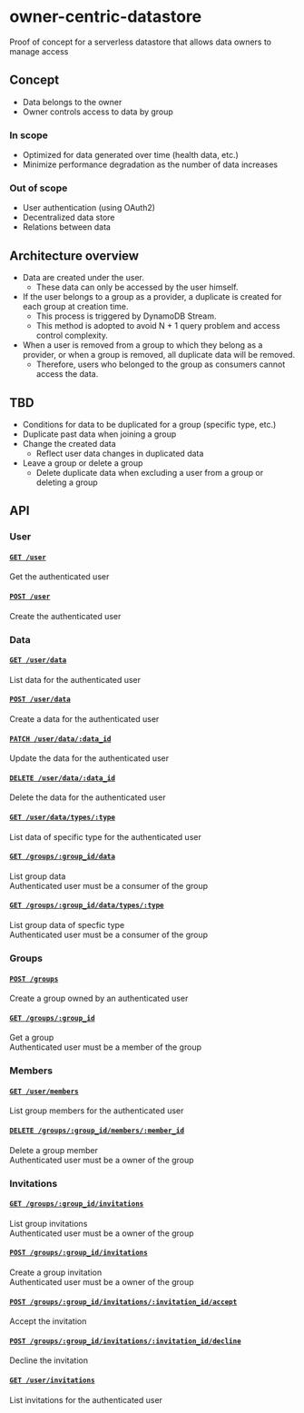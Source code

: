 # owner-centric-datastore
Proof of concept for a serverless datastore that allows data owners to manage access

## Concept

+ Data belongs to the owner
+ Owner controls access to data by group

### In scope

+ Optimized for data generated over time (health data, etc.)
+ Minimize performance degradation as the number of data increases

### Out of scope

+ User authentication (using OAuth2)
+ Decentralized data store
+ Relations between data

## Architecture overview

+ Data are created under the user.
  + These data can only be accessed by the user himself.
+ If the user belongs to a group as a provider, a duplicate is created for each group at creation time.
  + This process is triggered by DynamoDB Stream.
  + This method is adopted to avoid N + 1 query problem and access control complexity.
+ When a user is removed from a group to which they belong as a provider, or when a group is removed, all duplicate data will be removed.
  + Therefore, users who belonged to the group as consumers cannot access the data.

## TBD

+ Conditions for data to be duplicated for a group (specific type, etc.)
+ Duplicate past data when joining a group
+ Change the created data
  + Reflect user data changes in duplicated data
+ Leave a group or delete a group
  + Delete duplicate data when excluding a user from a group or deleting a group

## API

### User
#### [`GET /user`](./src/handlers/api/user/read.ts)
Get the authenticated user

#### [`POST /user`](./src/handlers/api/user/create.ts)
Create the authenticated user

### Data
#### [`GET /user/data`](./src/handlers/api/user/data/list.ts)
List data for the authenticated user

#### [`POST /user/data`](./src/handlers/api/user/data/create.ts)
Create a data for the authenticated user

#### [`PATCH /user/data/:data_id`](./src/handlers/api/user/data/patch.ts)
Update the data for the authenticated user

#### [`DELETE /user/data/:data_id`](./src/handlers/api/user/data/delete.ts)
Delete the data for the authenticated user

#### [`GET /user/data/types/:type`](./src/handlers/api/user/data/types/list.ts)
List data of specific type for the authenticated user

#### [`GET /groups/:group_id/data`](./src/handlers/api/groups/data/list.ts)
List group data  
Authenticated user must be a consumer of the group

#### [`GET /groups/:group_id/data/types/:type`](./src/handlers/api/groups/data/types/list.ts)
List group data of specfic type   
Authenticated user must be a consumer of the group

### Groups
#### [`POST /groups`](./src/handlers/api/groups/create.ts)
Create a group owned by an authenticated user

#### [`GET /groups/:group_id`](./src/handlers/api/groups/read.ts)
Get a group  
Authenticated user must be a member of the group

### Members
#### [`GET /user/members`](./src/handlers/api/user/members/list.ts)
List group members for the authenticated user

#### [`DELETE /groups/:group_id/members/:member_id`](./src/handlers/api/groups/members/delete.ts)
Delete a group member  
Authenticated user must be a owner of the group

### Invitations
#### [`GET /groups/:group_id/invitations`](./src/handlers/api/groups/invitations/list.ts)
List group invitations  
Authenticated user must be a owner of the group

#### [`POST /groups/:group_id/invitations`](./src/handlers/api/groups/invitations/create.ts)
Create a group invitation  
Authenticated user must be a owner of the group

#### [`POST /groups/:group_id/invitations/:invitation_id/accept`](./src/handlers/api/groups/invitations/accept.ts)
Accept the invitation

#### [`POST /groups/:group_id/invitations/:invitation_id/decline`](./src/handlers/api/groups/invitations/decline.ts)
Decline the invitation

#### [`GET /user/invitations`](./src/handlers/api/user/invitations/list.ts)
List invitations for the authenticated user
